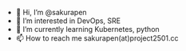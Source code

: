 - 👋 Hi, I’m @sakurapen
- 👀 I’m interested in DevOps, SRE
- 🌱 I’m currently learning Kubernetes, python
- 📫 How to reach me sakurapen(at)project2501.cc
